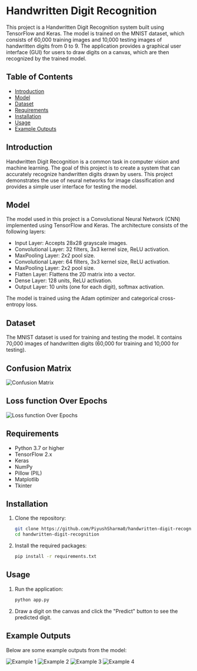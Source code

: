 # Handwritten Digit Recognition

This project is a Handwritten Digit Recognition system built using TensorFlow and Keras. The model is trained on the MNIST dataset, which consists of 60,000 training images and 10,000 testing images of handwritten digits from 0 to 9. The application provides a graphical user interface (GUI) for users to draw digits on a canvas, which are then recognized by the trained model.

## Table of Contents

- [Introduction](#introduction)
- [Model](#model)
- [Dataset](#dataset)
- [Requirements](#requirements)
- [Installation](#installation)
- [Usage](#usage)
- [Example Outputs](#example-outputs)

## Introduction

Handwritten Digit Recognition is a common task in computer vision and machine learning. The goal of this project is to create a system that can accurately recognize handwritten digits drawn by users. This project demonstrates the use of neural networks for image classification and provides a simple user interface for testing the model.

## Model

The model used in this project is a Convolutional Neural Network (CNN) implemented using TensorFlow and Keras. The architecture consists of the following layers:

- Input Layer: Accepts 28x28 grayscale images.
- Convolutional Layer: 32 filters, 3x3 kernel size, ReLU activation.
- MaxPooling Layer: 2x2 pool size.
- Convolutional Layer: 64 filters, 3x3 kernel size, ReLU activation.
- MaxPooling Layer: 2x2 pool size.
- Flatten Layer: Flattens the 2D matrix into a vector.
- Dense Layer: 128 units, ReLU activation.
- Output Layer: 10 units (one for each digit), softmax activation.

The model is trained using the Adam optimizer and categorical cross-entropy loss.

## Dataset

The MNIST dataset is used for training and testing the model. It contains 70,000 images of handwritten digits (60,000 for training and 10,000 for testing).

## Confusion Matrix

![Confusion Matrix](images/ConfMatrix.png)

## Loss function Over Epochs

![Loss function Over Epochs](images/LossFuncOverEpochs.png)

## Requirements

- Python 3.7 or higher
- TensorFlow 2.x
- Keras
- NumPy
- Pillow (PIL)
- Matplotlib
- Tkinter

## Installation

1. Clone the repository:
    ```sh
    git clone https://github.com/PiyushSharma0/handwritten-digit-recognition.git
    cd handwritten-digit-recognition
    ```

2. Install the required packages:
    ```sh
    pip install -r requirements.txt
    ```

## Usage

1. Run the application:
    ```sh
    python app.py
    ```

2. Draw a digit on the canvas and click the "Predict" button to see the predicted digit.

## Example Outputs

Below are some example outputs from the model:

![Example 1](images/0.png)
![Example 2](images/4.png)
![Example 3](images/7.png)
![Example 4](images/5.png)


